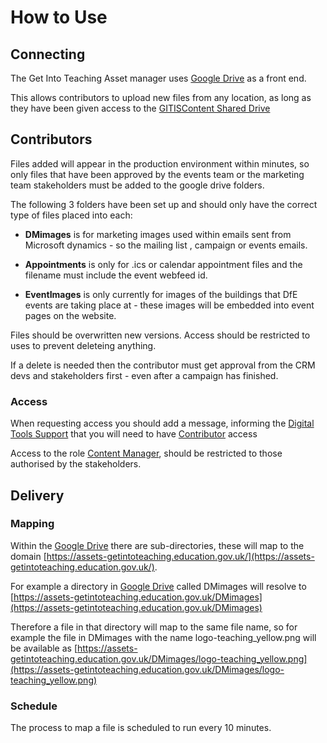 # How to Use


## Connecting

The Get Into Teaching Asset manager uses [Google Drive](https://drive.google.com/drive) as a front end.

This allows contributors to upload new files from any location, as long as they have been given access to the [GITISContent Shared Drive](https://drive.google.com/drive/folders/0AJ6YEVtSfOQVUk9PVA)

## Contributors

Files added will appear in the production environment within minutes, so only files that have been approved by the events team or the marketing team stakeholders must be added to the google drive folders.

The following 3 folders have been set up and should only have the correct type of files placed into each:

* **DMimages** is for marketing images used within emails sent from Microsoft dynamics - so the mailing list , campaign or events emails. 

* **Appointments** is only for .ics or calendar appointment files and the filename must include the event webfeed id. 

* **EventImages** is only currently for images of the buildings that DfE events are taking place at - these images will be embedded into event pages on the website.

Files should be overwritten new versions. Access should be restricted to uses to prevent deleteing anything.

If a delete is needed then the contributor must get approval from the CRM devs and stakeholders first - even after a campaign has finished.

### Access
When requesting access you should add a message, informing the [Digital Tools Support](https://sites.google.com/digital.education.gov.uk/digitaltools/home) that you will need to have [Contributor](https://support.google.com/a/answer/7337554?hl=en) access

Access to the role [Content Manager](https://support.google.com/a/answer/7337554?hl=en), should be restricted to those authorised by the stakeholders.

## Delivery

### Mapping
Within the [Google Drive](https://drive.google.com/drive) there are sub-directories, these will map to the domain [https://assets-getintoteaching.education.gov.uk/](https://assets-getintoteaching.education.gov.uk/).

For example a directory in [Google Drive](https://drive.google.com/drive) called DMimages will resolve to [https://assets-getintoteaching.education.gov.uk/DMimages](https://assets-getintoteaching.education.gov.uk/DMimages)

Therefore a file in that directory will map to the same file name, so for example the file in DMimages with the name logo-teaching_yellow.png will be available as [https://assets-getintoteaching.education.gov.uk/DMimages/logo-teaching_yellow.png](https://assets-getintoteaching.education.gov.uk/DMimages/logo-teaching_yellow.png)

### Schedule

The process to map a file is scheduled to run every 10 minutes.
